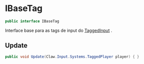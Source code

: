 # IBaseTag
```csharp
public interface IBaseTag
```
Interface base para as tags de input do [TaggedInput](/API/Claw/Input/Systems/TaggedInput#TaggedInput) .<br />
## Update
```csharp
public void Update(Claw.Input.Systems.TaggedPlayer player) { }
```
